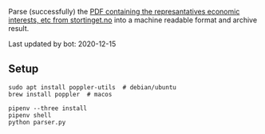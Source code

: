 Parse (successfully) the [PDF containing the represantatives economic interests, etc from stortinget.no](https://www.stortinget.no/no/Stortinget-og-demokratiet/Representantene/Okonomiske-interesser/) into a machine readable format and archive result.

Last updated by bot: 2020-12-15

## Setup
    sudo apt install poppler-utils  # debian/ubuntu
    brew install poppler  # macos

    pipenv --three install
    pipenv shell
    python parser.py
